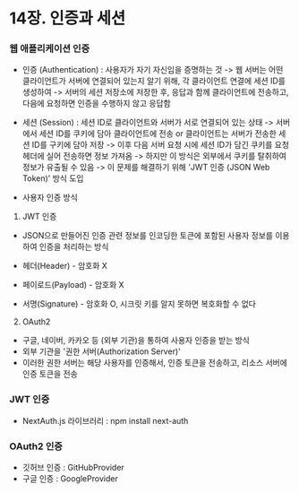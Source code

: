 # 14장. 인증과 세션

### 웹 애플리케이션 인증

- 인증 (Authentication) : 사용자가 자기 자신임을 증명하는 것
  -> 웹 서버는 어떤 클라이언트가 서버에 연결되어 있는지 알기 위해, 각 클라이언트 연결에 세션 ID를 생성하여
  -> 서버의 세션 저장소에 저장한 후, 응답과 함께 클라이언트에 전송하고, 다음에 요청하면 인증을 수행하지 않고 응답함

- 세션 (Session) : 세션 ID로 클라이언트와 서버가 서로 연결되어 있는 상태
  -> 서버에서 세션 ID를 쿠키에 담아 클라이언트에 전송 or 클라이언트는 서버가 전송한 세션 ID를 구키에 담아 저장
  -> 이후 다음 서버 요청 시에 세션 ID가 담긴 쿠키를 요청 헤더에 실어 전송하면 정보 가져옴
  -> 하지만 이 방식은 외부에서 쿠키를 탈취하여 정보가 유출될 수 있음
  -> 이 문제를 해결하기 위해 'JWT 인증 (JSON Web Token)' 방식 도입

- 사용자 인증 방식

1. JWT 인증

- JSON으로 만들어진 인증 관련 정보를 인코딩한 토큰에 포함된 사용자 정보를 이용하여 인증을 처리하는 방식

- 헤더(Header) - 암호화 X
- 페이로드(Payload) - 암호화 X
- 서명(Signature) - 암호화 O, 시크릿 키를 알지 못하면 복호화할 수 없다

2. OAuth2

- 구글, 네이버, 카카오 등 (외부 기관)을 통하여 사용자 인증을 받는 방식
- 외부 기관을 '권한 서버(Authorization Server)'
- 이러한 권한 서버는 해당 사용자를 인증해서, 인증 토큰을 전송하고, 리소스 서버에 인증 토큰을 전송

### JWT 인증
- NextAuth.js 라이브러리 : npm install next-auth

### OAuth2 인증
- 깃허브 인증 : GitHubProvider
- 구글 인증 : GoogleProvider